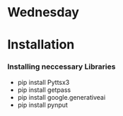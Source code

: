 # Wednesday


# Installation
<h3>Installing neccessary Libraries</h3>
<ul>
  <li>pip install Pyttsx3</li>
  <li>pip install getpass</li>
  <li>pip install google.generativeai</li>
  <li>pip install pynput</li>
</ul>
